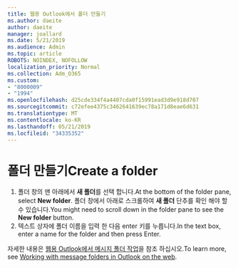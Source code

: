 ```yaml
---
title: 웹용 Outlook에서 폴더 만들기
ms.author: daeite
author: daeite
manager: joallard
ms.date: 5/21/2019
ms.audience: Admin
ms.topic: article
ROBOTS: NOINDEX, NOFOLLOW
localization_priority: Normal
ms.collection: Adm_O365
ms.custom:
- "8000009"
- "1994"
ms.openlocfilehash: d25cde334f4a4407cda0f15991ead3d9e918d707
ms.sourcegitcommit: c72efee4375c3462641639ec78a171d8eae6d631
ms.translationtype: MT
ms.contentlocale: ko-KR
ms.lasthandoff: 05/21/2019
ms.locfileid: "34335352"
---
```

# <a name="create-a-folder"></a><span data-ttu-id="48b5e-102">폴더 만들기</span><span class="sxs-lookup"><span data-stu-id="48b5e-102">Create a folder</span></span>

1. <span data-ttu-id="48b5e-103">폴더 창의 맨 아래에서 **새 폴더**를 선택 합니다.</span><span class="sxs-lookup"><span data-stu-id="48b5e-103">At the bottom of the folder pane, select **New folder**.</span></span> <span data-ttu-id="48b5e-104">폴더 창에서 아래로 스크롤하여 **새 폴더** 단추를 확인 해야 할 수 있습니다.</span><span class="sxs-lookup"><span data-stu-id="48b5e-104">You might need to scroll down in the folder pane to see the **New folder** button.</span></span>
1. <span data-ttu-id="48b5e-105">텍스트 상자에 폴더 이름을 입력 한 다음 enter 키를 누릅니다.</span><span class="sxs-lookup"><span data-stu-id="48b5e-105">In the text box, enter a name for the folder and then press Enter.</span></span>

<span data-ttu-id="48b5e-106">자세한 내용은 [웹용 Outlook에서 메시지 폴더 작업](https://support.office.com/article/ae0f10d6-54e7-4f29-acd3-78cdc3fdcb9f)을 참조 하십시오.</span><span class="sxs-lookup"><span data-stu-id="48b5e-106">To learn more, see [Working with message folders in Outlook on the web](https://support.office.com/article/ae0f10d6-54e7-4f29-acd3-78cdc3fdcb9f).</span></span>